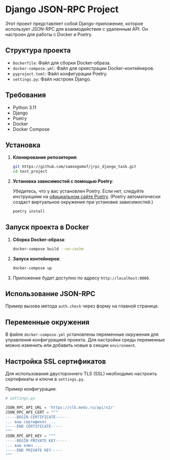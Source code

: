 # Django JSON-RPC Project

Этот проект представляет собой Django-приложение, которое использует JSON-RPC для взаимодействия с удаленным API. Он настроен для работы с Docker и Poetry.

## Структура проекта

- `Dockerfile`: Файл для сборки Docker-образа.
- `docker-compose.yml`: Файл для оркестрации Docker-контейнеров.
- `pyproject.toml`: Файл конфигурации Poetry.
- `settings.py`: Файл настроек Django.

## Требования

- Python 3.11
- Django 
- Poetry
- Docker
- Docker Compose


## Установка

1. **Клонирование репозитория**:

    ```bash
    git https://github.com/samsegomof/jrpc_django_task.git
    cd test_project
    ```

2. **Установка зависимостей с помощью Poetry**:

    Убедитесь, что у вас установлен Poetry. Если нет, следуйте инструкциям на [официальном сайте Poetry](https://python-poetry.org/docs/#installation).
   (Poetry автоматически создаст виртуальное окружение при установке зависимостей.)

    ```bash
    poetry install
    ```

## Запуск проекта в Docker

1. **Сборка Docker-образа**:

    ```bash
    docker-compose build --no-cache
    ```

2. **Запуск контейнеров**:

    ```bash
    docker-compose up
    ```

3. Приложение будет доступно по адресу `http://localhost:8000`.

## Использование JSON-RPC

Пример вызова метода `auth.check` через форму на главной странице.


## Переменные окружения

В файле `docker-compose.yml` установлены переменные окружения для управления конфигурацией проекта. Для настройки среды переменные можно изменить или добавить новые в секции `environment`.

## Настройка SSL сертификатов

Для использования двустороннего TLS (SSL) необходимо настроить сертификаты и ключи в `settings.py`.

Пример конфигурации:

```python
# settings.py

JSON_RPC_API_URL = 'https://slb.medv.ru/api/v2/'
JSON_RPC_API_CERT = """
-----BEGIN CERTIFICATE-----
... ваш сертификат ...
-----END CERTIFICATE-----
"""
JSON_RPC_API_KEY = """
-----BEGIN PRIVATE KEY-----
... ваш ключ ...
-----END PRIVATE KEY-----
"""
